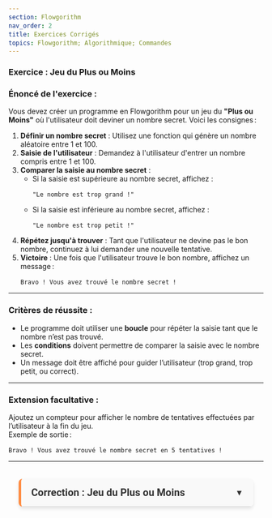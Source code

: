 ```yaml
---
section: Flowgorithm
nav_order: 2
title: Exercices Corrigés
topics: Flowgorithm; Algorithmique; Commandes
---
```


<style>
/* Style général de la FAQ */
.faq-container {
  max-width: 900px;
  margin: 0 auto;
  padding: 20px;
  font-family: 'Roboto', sans-serif;
}

.faq-title {
  font-size: 32px;
  color: #2a9df4;
  text-align: center;
  margin-bottom: 40px;
}

/* Style des sections */
.faq-section {
  margin-bottom: 20px;
  border-left: 5px solid #2a9df4; /* Bande colorée */
  background: #fff;
  border-radius: 8px;
  box-shadow: 0 4px 6px rgba(0, 0, 0, 0.1);
  overflow: hidden;
  transition: all 0.3s ease;
}

.faq-section-title {
  font-size: 20px;
  font-weight: bold;
  padding: 15px 20px;
  color: #333;
  cursor: pointer;
  display: flex;
  justify-content: space-between;
  align-items: center;
  background-color: #f9f9f9;
  border-bottom: 1px solid #ddd;
  transition: background-color 0.3s ease;
}

.faq-section-title:hover {
  background-color: #f0f0f0;
}

.faq-section-title .arrow {
  font-size: 16px;
  transform: rotate(0deg);
  transition: transform 0.3s ease;
}

.faq-section.collapsed .faq-section-title .arrow {
  transform: rotate(-90deg);
}

/* Gestion des sections */
.faq-content {
  max-height: 0; /* Fermé par défaut */
  padding: 0 20px; /* Réduit l'espace initial */
  overflow: hidden; /* Cache le contenu quand fermé */
  background-color: #fff;
  transition: max-height 0.5s ease, padding 0.5s ease;
}

.faq-section.open .faq-content {
  max-height: 1000px; /* Sera ajusté dynamiquement par le JS */
  padding: 20px; /* Ajoute l'espacement */
  padding-bottom: 30px; /* Ajoute un espace supplémentaire en bas */
}



.faq-section-title .arrow {
  font-size: 16px;
  transform: rotate(0deg);
  transition: transform 0.3s ease;
}

.faq-section.open .faq-section-title .arrow {
  transform: rotate(90deg);
}

/* Questions et réponses */
.faq-item {
  margin-bottom: 15px;
  overflow: hidden;
}

.faq-question {
  font-size: 18px;
  font-weight: bold;
  color: #2a9df4;
  margin-bottom: 5px;
  display: flex;
  align-items: center;
}

.faq-question::before {
  content: '●';
  color: #2a9df4;
  font-size: 18px;
  margin-right: 10px;
}

.faq-answer {
  font-size: 16px;
  color: #555;
  font-weight: bold;
  line-height: 1.6;
  margin-left: 20px;
}

/* Couleurs spécifiques aux sections */
.faq-section.excel {
  border-left-color: #1d6f42;
}
.faq-section.flowgorithm {
  border-left-color: #ff8c42;
}
.faq-section.arduino {
  border-left-color: #0072ce;
}
.faq-section.python {
  border-left-color: #f4c542;
}

/* Animation pour ouverture/fermeture */
.faq-content {
  max-height: 0;
  overflow: hidden;
}

.faq-section.open .faq-content {
  max-height: 500px;
  animation: slideDown 0.5s ease;
}

@keyframes slideDown {
  from {
    max-height: 0;
  }
  to {
    max-height: 500px;
  }
}

/* Responsive Design */
@media (max-width: 768px) {
  .faq-title {
    font-size: 24px;
  }

  .faq-section-title {
    font-size: 18px;
  }

  .faq-question {
    font-size: 16px;
  }

  .faq-answer {
    font-size: 14px;
  }
}
</style>

### Exercice : Jeu du Plus ou Moins

### Énoncé de l'exercice :
Vous devez créer un programme en Flowgorithm pour un jeu du **"Plus ou Moins"** où l'utilisateur doit deviner un nombre secret. Voici les consignes :

1. **Définir un nombre secret** : Utilisez une fonction qui génère un nombre aléatoire entre 1 et 100.  
2. **Saisie de l'utilisateur** : Demandez à l'utilisateur d'entrer un nombre compris entre 1 et 100.  
3. **Comparer la saisie au nombre secret** :  
   - Si la saisie est supérieure au nombre secret, affichez :  
     ```
     "Le nombre est trop grand !"
     ```
   - Si la saisie est inférieure au nombre secret, affichez :  
     ```
     "Le nombre est trop petit !"
     ```
4. **Répétez jusqu'à trouver** : Tant que l'utilisateur ne devine pas le bon nombre, continuez à lui demander une nouvelle tentative.  
5. **Victoire** : Une fois que l'utilisateur trouve le bon nombre, affichez un message :  
   ```
   Bravo ! Vous avez trouvé le nombre secret !
   ```

---

### Critères de réussite :
- Le programme doit utiliser une **boucle** pour répéter la saisie tant que le nombre n’est pas trouvé.  
- Les **conditions** doivent permettre de comparer la saisie avec le nombre secret.  
- Un message doit être affiché pour guider l’utilisateur (trop grand, trop petit, ou correct).

---

### Extension facultative :
Ajoutez un compteur pour afficher le nombre de tentatives effectuées par l’utilisateur à la fin du jeu.  
Exemple de sortie :
```
Bravo ! Vous avez trouvé le nombre secret en 5 tentatives !
```

---

<div class="faq-container">
  <div class="faq-section flowgorithm">
    <div class="faq-section-title">
      Correction : Jeu du Plus ou Moins
      <span class="arrow">▼</span>
    </div>
    <div class="faq-content">
      <p>
        Voici un exemple de correction pour cet exercice en Flowgorithm :
      </p>
      <img src="image/02-ExercicesCorriges/1733675607594.png" alt="Diagramme de solution : Jeu du Plus ou Moins" />
      <p>
        Le diagramme utilise une boucle pour répéter la saisie, avec des conditions permettant d’afficher si le nombre est trop grand ou trop petit, et un message de victoire une fois le nombre trouvé.
      </p>
    </div>
  </div>
</div>

<script>
document.addEventListener("DOMContentLoaded", function () {
  const sectionTitles = document.querySelectorAll(".faq-section-title");

  sectionTitles.forEach((title) => {
    title.addEventListener("click", function () {
      const section = this.parentElement;
      const content = section.querySelector(".faq-content");

      if (section.classList.contains("open")) {
        // Fermer la section
        section.classList.remove("open");
        content.style.maxHeight = "0"; // Réduit la hauteur
        content.style.padding = "0 20px"; // Réduit le padding
      } else {
        // Ouvrir la section
        section.classList.add("open");
        content.style.maxHeight = `${content.scrollHeight}px`; // Hauteur du contenu
        content.style.padding = "20px"; // Ajoute le padding
      }
    });
  });
});
</script>

